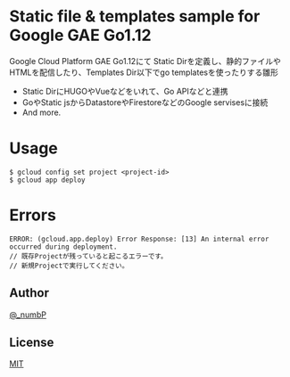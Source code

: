 # Static file & templates sample for Google GAE Go1.12
Google Cloud Platform GAE Go1.12にて
Static Dirを定義し、静的ファイルやHTMLを配信したり、Templates Dir以下でgo templatesを使ったりする雛形

- Static DirにHUGOやVueなどをいれて、Go APIなどと連携
- GoやStatic jsからDatastoreやFirestoreなどのGoogle servisesに接続
- And more.

# Usage
```
$ gcloud config set project <project-id>
$ gcloud app deploy
```

# Errors
```
ERROR: (gcloud.app.deploy) Error Response: [13] An internal error occurred during deployment.
// 既存Projectが残っていると起こるエラーです。
// 新規Projectで実行してください。

```


## Author

[@_numbP](https://twitter.com/_numbP)

## License

[MIT](https://github.com/go-numb/go-bitbank/blob/master/LICENSE)